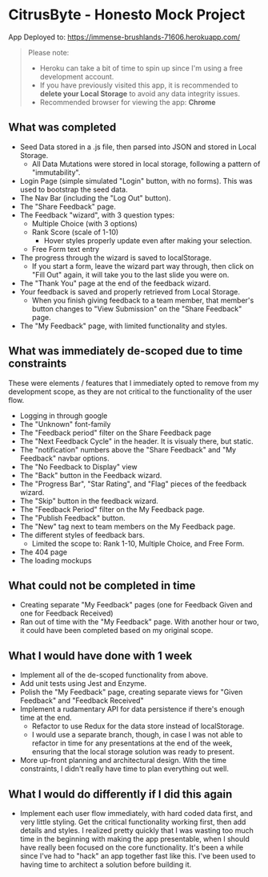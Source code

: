 # CitrusByte - Honesto Mock Project

App Deployed to: https://immense-brushlands-71606.herokuapp.com/

> Please note:
> - Heroku can take a bit of time to spin up since I'm using a free development account.
> - If you have previously visited this app, it is recommended to **delete your Local Storage** to avoid any data integrity issues.
> - Recommended browser for viewing the app: **Chrome**

## What was completed
- Seed Data stored in a .js file, then parsed into JSON and stored in Local Storage.
    - All Data Mutations were stored in local storage, following a pattern of "immutability".
- Login Page (simple simulated "Login" button, with no forms). This was used to bootstrap the seed data.
- The Nav Bar (including the "Log Out" button).
- The "Share Feedback" page.
- The Feedback "wizard", with 3 question types:
    - Multiple Choice (with 3 options)
    - Rank Score (scale of 1-10)
        - Hover styles properly update even after making your selection.
    - Free Form text entry
- The progress through the wizard is saved to localStorage.
    - If you start a form, leave the wizard part way through, then click on "Fill Out" again, it will take you to the last slide you were on.
- The "Thank You" page at the end of the feedback wizard.
- Your feedback is saved and properly retrieved from Local Storage.
    - When you finish giving feedback to a team member, that member's button changes to "View Submission" on the "Share Feedback" page.
- The "My Feedback" page, with limited functionality and styles.

## What was immediately de-scoped due to time constraints
These were elements / features that I immediately opted to remove from my development scope, as they are not critical to the functionality of the user flow.

- Logging in through google
- The "Unknown" font-family
- The "Feedback period" filter on the Share Feedback page
- The "Next Feedback Cycle" in the header. It is visualy there, but static.
- The "notification" numbers above the "Share Feedback" and "My Feedback" navbar options.
- The "No Feedback to Display" view
- The "Back" button in the Feedback wizard.
- The "Progress Bar", "Star Rating", and "Flag" pieces of the feedback wizard.
- The "Skip" button in the feedback wizard.
- The "Feedback Period" filter on the My Feedback page.
- The "Publish Feedback" button.
- The "New" tag next to team members on the My Feedback page.
- The different styles of feedback bars.
    - Limited the scope to: Rank 1-10, Multiple Choice, and Free Form.
- The 404 page
- The loading mockups

## What could not be completed in time
- Creating separate "My Feedback" pages (one for Feedback Given and one for Feedback Received)
- Ran out of time with the "My Feedback" page. With another hour or two, it could have been completed based on my original scope.


## What I would have done with 1 week
- Implement all of the de-scoped functionality from above.
- Add unit tests using Jest and Enzyme.
- Polish the "My Feedback" page, creating separate views for "Given Feedback" and "Feedback Received"
- Implement a rudamentary API for data persistence if there's enough time at the end.
    - Refactor to use Redux for the data store instead of localStorage.
    - I would use a separate branch, though, in case I was not able to refactor in time for any presentations at the end of the week, ensuring that the local storage solution was ready to present.
- More up-front planning and architectural design. With the time constraints, I didn't really have time to plan everything out well.

## What I would do differently if I did this again
- Implement each user flow immediately, with hard coded data first, and very little styling. Get the critical functionality working first, then add details and styles. I realized pretty quickly that I was wasting too much time in the beginning with making the app presentable, when I should have really been focused on the core functionality. It's been a while since I've had to "hack" an app together fast like this. I've been used to having time to architect a solution before building it.
